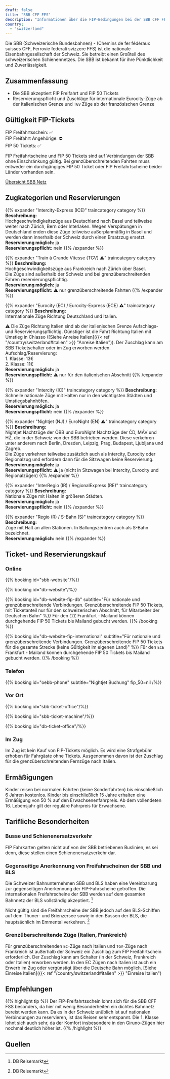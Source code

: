 ```yaml
---
draft: false
title: "SBB CFF FFS"
description: "Informationen über die FIP-Bedingungen bei der SBB CFF FFS."
country:
  - "switzerland"
---
```


Die SBB (Schweizerische Bundesbahnen) - (Chemins de fer fédéraux suisses CFF, Ferrovie federali svizzere FFS) ist die nationale Eisenbahngesellschaft der Schweiz. Sie betreibt einen Großteil des schweizerischen Schienennetzes. Die SBB ist bekannt für ihre Pünktlichkeit und Zuverlässigkeit.

## Zusammenfassung

- Die SBB akzeptiert FIP Freifahrt und FIP 50 Tickets
- Reservierungspflicht und Zuschläge für internationale Eurocity-Züge ab der italienischen Grenze und `TGV` Züge ab der französischen Grenze

## Gültigkeit FIP-Tickets

FIP Freifahrtsschein: ✅ \
FIP Freifahrt Angehörige: ⛔ \
FIP 50 Tickets: ✅

FIP Freifahrtscheine und FIP 50 Tickets sind auf Verbindungen der SBB ohne Einschränkung gültig. Bei grenzüberschreitenden Fahrten muss entweder ein durchgängiges FIP 50 Ticket oder FIP Freifahrtscheine beider Länder vorhanden sein.

[Übersicht SBB Netz](https://www.raildeliverygroup.com/files/Publications/services/rst/RST_SBB_Map.pdf)

## Zugkategorien und Reservierungen

{{% expander "Intercity-Express (ICE)" traincategory category %}}
**Beschreibung:** \
Hochgeschwindigkeitszüge aus Deutschland nach Basel und teilweise weiter nach Zürich, Bern oder Interlaken. Wegen Verspätungen in Deutschland enden diese Züge teilweise außerplanmäßig in Basel und werden dann innerhalb der Schweiz durch einen Ersatzzug ersetzt. \
**Reservierung möglich:** ja \
**Reservierungspflicht:** nein
{{% /expander %}}

{{% expander "Train à Grande Vitesse (TGV) ⚠️" traincategory category %}}
**Beschreibung:** \
Hochgeschwindigkeitszüge aus Frankreich nach Zürich über Basel. \
Die Züge sind außerhalb der Schweiz und bei grenzüberschreitenden Fahren reservierungspflichtig. \
**Reservierung möglich:** ja \
**Reservierungspflicht:** ⚠️ nur grenzüberschreitende Fahrten
{{% /expander %}}

{{% expander "Eurocity (EC) / Eurocity-Express (ECE) ⚠️" traincategory category %}}
**Beschreibung:** \
Internationale Züge Richtung Deutschland und Italien.

⚠️ Die Züge Richtung Italien sind ab der italienischen Grenze Aufschlags- und Reservierungspflichtig. Günstiger ist die Fahrt Richtung Italien mit Umstieg in Chiasso ([Siehe Anreise Italien]({{< ref "/country/switzerland#italien" >}} "Anreise Italien")). Der Zuschlag kann am SBB Ticketschalter oder im Zug erworben werden. \
Aufschlag/Reservierung: \
1\. Klasse: 13€ \
2\. Klasse: 11€ \
**Reservierung möglich:** ja \
**Reservierungspflicht:** ⚠️ nur für den italienischen Abschnitt
{{% /expander %}}

{{% expander "Intercity (IC)" traincategory category %}}
**Beschreibung:** \
Schnelle nationale Züge mit Halten nur in den wichtigsten Städten und Umstiegsbahnhöfen. \
**Reservierung möglich:** ja \
**Reservierungspflicht:** nein
{{% /expander %}}

{{% expander "Nightjet (NJ) / EuroNight (EN) ⚠️" traincategory category %}}
**Beschreibung:** \
Nightjet Nachtzüge der ÖBB und EuroNight Nachtzüge der ČD, MÁV und HŽ, die in der Schweiz von der SBB betrieben werden. Diese verkehren unter anderem nach Berlin, Dresden, Leipzig, Prag, Budapest, Ljubljana und Zagreb. \
Die Züge verkehren teilweise zusätzlich auch als Intercity, Eurocity oder Regionalzug und erfordern dann für die Sitzwagen keine Reservierung. \
**Reservierung möglich:** ja \
**Reservierungspflicht:** ⚠️ ja (nicht in Sitzwagen bei Intercity, Eurocity und Regionalzügen)
{{% /expander %}}

{{% expander "InterRegio (IR) / RegionalExpress (RE)" traincategory category %}}
**Beschreibung:** \
Nationale Züge mit Halten in größeren Städten. \
**Reservierung möglich:** ja \
**Reservierungspflicht:** nein
{{% /expander %}}

{{% expander "Regio (R) / S-Bahn (S)" traincategory category %}}
**Beschreibung:** \
Züge mit Halt an allen Stationen. In Ballungszentren auch als S-Bahn bezeichnet. \
**Reservierung möglich:** nein
{{% /expander %}}

## Ticket- und Reservierungskauf

### Online

{{% booking id="sbb-website"/%}}

{{% booking id="db-website"/%}}

{{% booking id="db-website-fip-db"
    subtitle="Für nationale und grenzüberschreitende Verbindungen. Grenzüberschreitende FIP 50 Tickets, mit Ticketanteil nur für den schweizerischen Abschnitt, für Mitarbeiter der Deutschen Bahn"
%}}
Für den `ECE` Frankfurt - Mailand können durchgehende FIP 50 Tickets bis Mailand gebucht werden.
{{% /booking %}}

{{% booking id="db-website-fip-international"
    subtitle="Für nationale und grenzüberschreitende Verbindungen. Grenzüberschreitende FIP 50 Tickets für die gesamte Strecke (keine Gültigkeit im eigenen Land)"
%}}
Für den `ECE` Frankfurt - Mailand können durchgehende FIP 50 Tickets bis Mailand gebucht werden.
{{% /booking %}}

### Telefon

{{% booking id="oebb-phone" subtitle="Nightjet Buchung" fip_50=nil /%}}

### Vor Ort

{{% booking id="sbb-ticket-office"/%}}

{{% booking id="sbb-ticket-machine"/%}}

{{% booking id="db-ticket-office"/%}}

### Im Zug

Im Zug ist kein Kauf von FIP-Tickets möglich. Es wird eine Strafgebühr erhoben für Fahrgäste ohne Tickets. Ausgenommen davon ist der Zuschlag für die grenzüberschreitenden Fernzüge nach Italien.

## Ermäßigungen

Kinder reisen bei normalen Fahrten (keine Sonderfahrten) bis einschließlich 6 Jahren kostenlos. Kinder bis einschließlich 15 Jahre erhalten eine Ermäßigung von 50 % auf den Erwachsenenfahrpreis. Ab dem vollendeten 16. Lebensjahr gilt der reguläre Fahrpreis für Erwachsene.

## Tarifliche Besonderheiten

### Busse und Schienenersatzverkehr

FIP Fahrkarten gelten nicht auf von der SBB betriebenen Buslinien, es sei denn, diese stellen einen Schienenersatzverkehr dar.

### Gegenseitige Anerkennung von Freifahrscheinen der SBB und BLS

Die Schweizer Bahnunternehmen SBB und BLS haben eine Vereinbarung zur gegenseitigen Anerkennung der FIP-Fahrscheine getroffen. Die internationalen Freifahrscheine der SBB werden auf dem gesamten Bahnnetz der BLS vollständig akzeptiert. [^2]

Nicht gültig sind die Freifahrscheine der SBB jedoch auf den BLS-Schiffen auf dem Thuner- und Brienzersee sowie in den Bussen der BLS, die hauptsächlich im Emmental verkehren. [^2]

### Grenzüberschreitende Züge (Italien, Frankreich)

Für grenzüberschreitenden `EC`-Züge nach Italien und `TGV`-Züge nach Frankreich ist außerhalb der Schweiz ein Zuschlag zum FIP Freifahrtschein erforderlich. Der Zuschlag kann am Schalter (in der Schweiz, Frankreich oder Italien) erworben werden. In den EC Zügen nach Italien ist auch ein Erwerb im Zug oder vergünstigt über die Deutsche Bahn möglich. [Siehe Einreise Italien]({{< ref "/country/switzerland#italien" >}} "Einreise Italien")

## Empfehlungen

{{% highlight tip %}}
Der FIP-Freifahrtsschein lohnt sich für die SBB CFF FSS besonders, da hier mit wenig Besonderheiten ein dichtes Bahnnetz bereist werden kann. Da es in der Schweiz unüblich ist auf nationalen Verbindungen zu reservieren, ist das Reisen sehr entspannt. Die 1. Klasse lohnt sich auch sehr, da der Komfort insbesondere in den Giruno-Zügen hier nochmal deutlich höher ist.
{{% /highlight %}}

## Quellen

[^1]: [Rail Delivery Group](https://www.raildeliverygroup.com/rst/europe-and-fip.html)
[^2]: DB Reisemarkt
